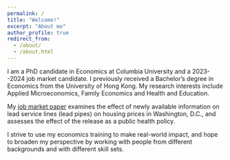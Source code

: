 ```yaml
---
permalink: /
title: "Welcome!"
excerpt: "About me"
author_profile: true
redirect_from: 
  - /about/
  - /about.html
---
```


I am a PhD candidate in Economics at Columbia University and a 2023--2024 job market candidate. I previously received a Bachelor’s degree in Economics from the University of Hong Kong. My research interests include Applied Microeconomics, Family Economics and Health and Education.

My <a href="/files/JMP.pdf" target="_blank">job market paper</a> examines the effect of newly available information on lead service lines (lead pipes) on housing prices in Washington, D.C., and assesses the effect of the release as a public health policy.

I strive to use my economics training to make real-world impact, and hope to broaden my perspective by working with people from different backgrounds and with different skill sets.
